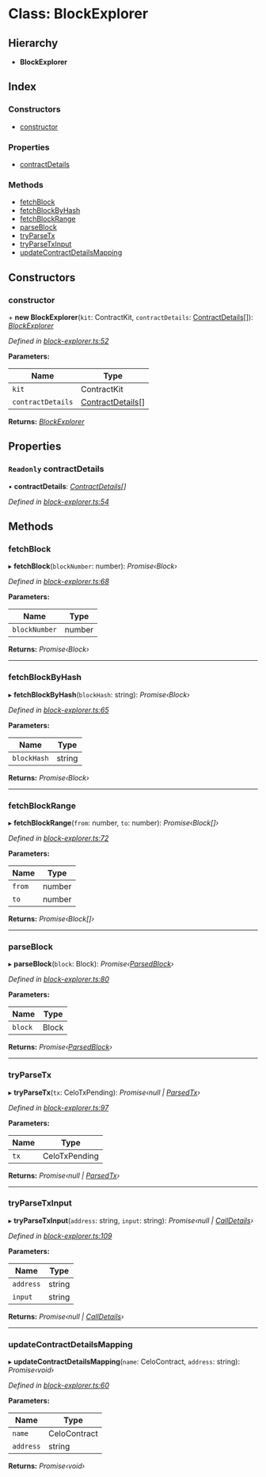 # Class: BlockExplorer

## Hierarchy

* **BlockExplorer**

## Index

### Constructors

* [constructor](_block_explorer_.blockexplorer.md#constructor)

### Properties

* [contractDetails](_block_explorer_.blockexplorer.md#readonly-contractdetails)

### Methods

* [fetchBlock](_block_explorer_.blockexplorer.md#fetchblock)
* [fetchBlockByHash](_block_explorer_.blockexplorer.md#fetchblockbyhash)
* [fetchBlockRange](_block_explorer_.blockexplorer.md#fetchblockrange)
* [parseBlock](_block_explorer_.blockexplorer.md#parseblock)
* [tryParseTx](_block_explorer_.blockexplorer.md#tryparsetx)
* [tryParseTxInput](_block_explorer_.blockexplorer.md#tryparsetxinput)
* [updateContractDetailsMapping](_block_explorer_.blockexplorer.md#updatecontractdetailsmapping)

## Constructors

###  constructor

\+ **new BlockExplorer**(`kit`: ContractKit, `contractDetails`: [ContractDetails](../interfaces/_base_.contractdetails.md)[]): *[BlockExplorer](_block_explorer_.blockexplorer.md)*

*Defined in [block-explorer.ts:52](https://github.com/celo-org/celo-monorepo/blob/master/packages/sdk/explorer/src/block-explorer.ts#L52)*

**Parameters:**

Name | Type |
------ | ------ |
`kit` | ContractKit |
`contractDetails` | [ContractDetails](../interfaces/_base_.contractdetails.md)[] |

**Returns:** *[BlockExplorer](_block_explorer_.blockexplorer.md)*

## Properties

### `Readonly` contractDetails

• **contractDetails**: *[ContractDetails](../interfaces/_base_.contractdetails.md)[]*

*Defined in [block-explorer.ts:54](https://github.com/celo-org/celo-monorepo/blob/master/packages/sdk/explorer/src/block-explorer.ts#L54)*

## Methods

###  fetchBlock

▸ **fetchBlock**(`blockNumber`: number): *Promise‹Block›*

*Defined in [block-explorer.ts:68](https://github.com/celo-org/celo-monorepo/blob/master/packages/sdk/explorer/src/block-explorer.ts#L68)*

**Parameters:**

Name | Type |
------ | ------ |
`blockNumber` | number |

**Returns:** *Promise‹Block›*

___

###  fetchBlockByHash

▸ **fetchBlockByHash**(`blockHash`: string): *Promise‹Block›*

*Defined in [block-explorer.ts:65](https://github.com/celo-org/celo-monorepo/blob/master/packages/sdk/explorer/src/block-explorer.ts#L65)*

**Parameters:**

Name | Type |
------ | ------ |
`blockHash` | string |

**Returns:** *Promise‹Block›*

___

###  fetchBlockRange

▸ **fetchBlockRange**(`from`: number, `to`: number): *Promise‹Block[]›*

*Defined in [block-explorer.ts:72](https://github.com/celo-org/celo-monorepo/blob/master/packages/sdk/explorer/src/block-explorer.ts#L72)*

**Parameters:**

Name | Type |
------ | ------ |
`from` | number |
`to` | number |

**Returns:** *Promise‹Block[]›*

___

###  parseBlock

▸ **parseBlock**(`block`: Block): *Promise‹[ParsedBlock](../interfaces/_block_explorer_.parsedblock.md)›*

*Defined in [block-explorer.ts:80](https://github.com/celo-org/celo-monorepo/blob/master/packages/sdk/explorer/src/block-explorer.ts#L80)*

**Parameters:**

Name | Type |
------ | ------ |
`block` | Block |

**Returns:** *Promise‹[ParsedBlock](../interfaces/_block_explorer_.parsedblock.md)›*

___

###  tryParseTx

▸ **tryParseTx**(`tx`: CeloTxPending): *Promise‹null | [ParsedTx](../interfaces/_block_explorer_.parsedtx.md)›*

*Defined in [block-explorer.ts:97](https://github.com/celo-org/celo-monorepo/blob/master/packages/sdk/explorer/src/block-explorer.ts#L97)*

**Parameters:**

Name | Type |
------ | ------ |
`tx` | CeloTxPending |

**Returns:** *Promise‹null | [ParsedTx](../interfaces/_block_explorer_.parsedtx.md)›*

___

###  tryParseTxInput

▸ **tryParseTxInput**(`address`: string, `input`: string): *Promise‹null | [CallDetails](../interfaces/_block_explorer_.calldetails.md)›*

*Defined in [block-explorer.ts:109](https://github.com/celo-org/celo-monorepo/blob/master/packages/sdk/explorer/src/block-explorer.ts#L109)*

**Parameters:**

Name | Type |
------ | ------ |
`address` | string |
`input` | string |

**Returns:** *Promise‹null | [CallDetails](../interfaces/_block_explorer_.calldetails.md)›*

___

###  updateContractDetailsMapping

▸ **updateContractDetailsMapping**(`name`: CeloContract, `address`: string): *Promise‹void›*

*Defined in [block-explorer.ts:60](https://github.com/celo-org/celo-monorepo/blob/master/packages/sdk/explorer/src/block-explorer.ts#L60)*

**Parameters:**

Name | Type |
------ | ------ |
`name` | CeloContract |
`address` | string |

**Returns:** *Promise‹void›*
